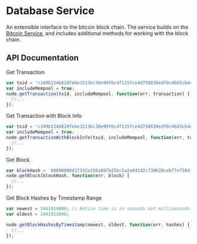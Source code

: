 # Database Service

An extensible interface to the bitcoin block chain. The service builds on the [Bitcoin Service](bitcoind.md), and includes additional methods for working with the block chain.

## API Documentation

Get Transaction

```js
var txid = 'c349b124b820fe6e32136c30e99f6c4f115fce4d750838edf0c46d3cb4d7281e';
var includeMempool = true;
node.getTransaction(txid, includeMempool, function(err, transaction) {
  //...
});
```

Get Transaction with Block Info

```js
var txid = 'c349b124b820fe6e32136c30e99f6c4f115fce4d750838edf0c46d3cb4d7281e';
var includeMempool = true;
node.getTransactionWithBlockInfo(txid, includeMempool, function(err, transaction) {
  //...
});
```

Get Block

```js
var blockHash = '00000000d17332a156a807b25bc5a2e041d2c730628ceb77e75841056082a2c2';
node.getBlock(blockHash, function(err, block) {
  //...
});
```

Get Block Hashes by Timestamp Range

```js
var newest = 1441914000; // Notice time is in seconds not milliseconds
var oldest = 1441911000;

node.getBlockHashesByTimestamp(newest, oldest, function(err, hashes) {
  //...
});
```
